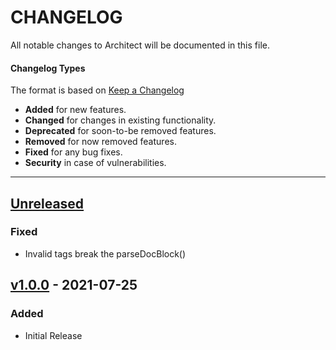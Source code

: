# CHANGELOG

All notable changes to Architect will be documented in this file.

#### Changelog Types
The format is based on [Keep a Changelog](http://keepachangelog.com/en/1.0.0/)

- **Added** for new features.
- **Changed** for changes in existing functionality.
- **Deprecated** for soon-to-be removed features.
- **Removed** for now removed features.
- **Fixed** for any bug fixes.
- **Security** in case of vulnerabilities.

---

## [Unreleased]
### Fixed
- Invalid tags break the parseDocBlock()

## [v1.0.0] - 2021-07-25
### Added
- Initial Release

[Unreleased]: https://github.com/qaharmdz/doctracer/compare/v1.0.0...main
[v1.0.0]: https://github.com/qaharmdz/doctracer/releases/tag/v1.0.0
